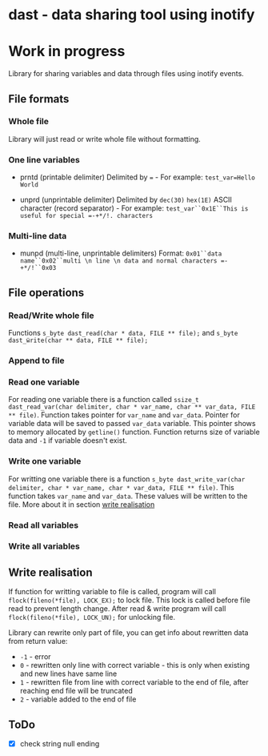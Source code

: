 dast - data sharing tool using inotify
==========

# __Work in progress__

Library for sharing variables and data through files using inotify events.


## File formats

### Whole file

Library will just read or write whole file without formatting.

### One line variables

 * prntd (printable delimiter) Delimited by `=` - For example: `test_var=Hello World`

 * unprd (unprintable delimiter) Delimited by `dec(30)` `hex(1E)` ASCII character (record separator) - For example: `test_var``0x1E``This is useful for special =-+*/!. characters`

### Multi-line data

 * munpd (multi-line, unprintable delimiters) Format: `0x01``data name``0x02``multi \n line \n data and normal characters =-+*/!``0x03`


## File operations

### Read/Write whole file

Functions `s_byte dast_read(char * data, FILE ** file);` and `s_byte dast_ẅrite(char ** data, FILE ** file);`

### Append to file

### Read one variable

For reading one variable there is a function called `ssize_t dast_read_var(char delimiter, char * var_name, char ** var_data, FILE ** file)`.
Function takes pointer for `var_name` and `var_data`. Pointer for variable data will be saved to passed `var_data` variable. This pointer shows to memory allocated by `getline()` function. Function returns size of variable data and `-1` if variable doesn't exist.

### Write one variable

For writting one variable there is a function `s_byte dast_write_var(char delimiter, char * var_name, char * var_data, FILE ** file)`.
This function takes `var_name` and `var_data`. These values will be written to the file. More about it in section [write realisation](#write-realisation)

### Read all variables

### Write all variables


## Write realisation

If function for writting variable to file is called, program will call `flock(fileno(*file), LOCK_EX);` to lock file. This lock is called before file read to prevent length change. After read & write program will call `flock(fileno(*file), LOCK_UN);` for unlocking file.

Library can rewrite only part of file, you can get info about rewritten data from return value:

 - `-1` - error
 - `0` - rewritten only line with correct variable - this is only when existing and new lines have same line
 - `1` - rewritten file from line with correct variable to the end of file, after reaching end file will be truncated
 - `2` - variable added to the end of file

## ToDo

 - [x] check string null ending
